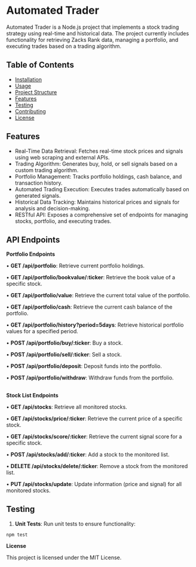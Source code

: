 # Automated Trader

Automated Trader is a Node.js project that implements a stock trading strategy using real-time and historical data. The project currently includes functionality for retrieving Zacks Rank data, managing a portfolio, and executing trades based on a trading algorithm.

## Table of Contents

- [Installation](#installation)
- [Usage](#usage)
- [Project Structure](#project-structure)
- [Features](#features)
- [Testing](#testing)
- [Contributing](#contributing)
- [License](#license)

## Features

 - 	Real-Time Data Retrieval: Fetches real-time stock prices and signals using web scraping and external APIs.
 - Trading Algorithm: Generates buy, hold, or sell signals based on a custom trading algorithm.
 - Portfolio Management: Tracks portfolio holdings, cash balance, and transaction history.
 - Automated Trading Execution: Executes trades automatically based on generated signals.
 - Historical Data Tracking: Maintains historical prices and signals for analysis and decision-making.
 - RESTful API: Exposes a comprehensive set of endpoints for managing stocks, portfolio, and executing trades.


## API Endpoints
**Portfolio Endpoints**

•  **GET /api/portfolio**: Retrieve current portfolio holdings.

•  **GET /api/portfolio/bookvalue/:ticker**: Retrieve the book value of a specific stock.

•  **GET /api/portfolio/value**: Retrieve the current total value of the portfolio.

•  **GET /api/portfolio/cash**: Retrieve the current cash balance of the portfolio.

•  **GET /api/portfolio/history?period=5days**: Retrieve historical portfolio values for a specified period.

•  **POST /api/portfolio/buy/:ticker**: Buy a stock.

•  **POST /api/portfolio/sell/:ticker**: Sell a stock.

•  **POST /api/portfolio/deposit**: Deposit funds into the portfolio.

•  **POST /api/portfolio/withdraw**: Withdraw funds from the portfolio.

  
  

> ## 

**Stock List Endpoints**

  
•  **GET /api/stocks**: Retrieve all monitored stocks.

•  **GET /api/stocks/price/:ticker**: Retrieve the current price of a specific stock.

•  **GET /api/stocks/score/:ticker**: Retrieve the current signal score for a specific stock.

•  **POST /api/stocks/add/:ticker**: Add a stock to the monitored list.

•  **DELETE /api/stocks/delete/:ticker**: Remove a stock from the monitored list.

•  **PUT /api/stocks/update**: Update information (price and signal) for all monitored stocks.

## Testing

  

1. **Unit Tests**: Run unit tests to ensure functionality:


```bash
npm test
```


**License**

  

This project is licensed under the MIT License.
